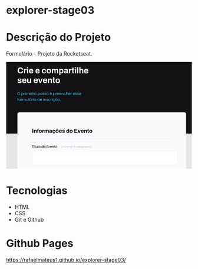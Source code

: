 # explorer-stage03

# Descrição do Projeto
Formulário - Projeto da Rocketseat.

<img src="./assets/Screenshot_20231007_155851.png" alt="Formulario">

# Tecnologias
- HTML
- CSS
- Git e Github

# Github Pages
https://rafaelmateus1.github.io/explorer-stage03/
